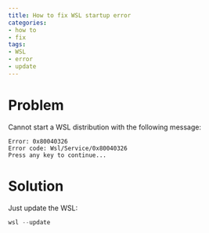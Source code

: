 ```yaml
---
title: How to fix WSL startup error
categories:
- how to
- fix
tags:
- WSL
- error
- update
---
```

# Problem

Cannot start a WSL distribution with the following message:
```
Error: 0x80040326
Error code: Wsl/Service/0x80040326
Press any key to continue...
```

# Solution

Just update the WSL:
```powershell
wsl --update
```
